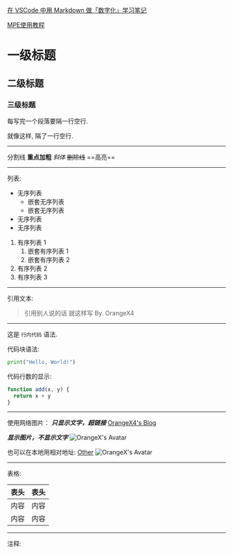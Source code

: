 [在 VSCode 中用 Markdown 做「数字化」学习笔记](https://orangex4.cool/post/notes-in-markdown/#类似-ultisnips-的自动补全)

[MPE使用教程](https://shd101wyy.github.io/markdown-preview-enhanced/#/zh-cn/file-imports?id=强制渲染为代码块)

# 一级标题

## 二级标题

### 三级标题

每写完一个段落要隔一行空行.

就像这样, 隔了一行空行.

---
分割线
**重点加粗**
*斜体*
~~删除线~~
==高亮==

---

列表:

* 无序列表
  * 嵌套无序列表
  * 嵌套无序列表
* 无序列表
* 无序列表

1. 有序列表 1
   1. 嵌套有序列表 1
   2. 嵌套有序列表 2
2. 有序列表 2
3. 有序列表 3

---

引用文本:

> 引用别人说的话
> 就这样写
> By. OrangeX4

---

这是 `行内代码` 语法.

代码块语法:

```python
print("Hello, World!")
```

代码行数的显示:
``` javascript {.line-numbers}
function add(x, y) {
  return x + y
}
```

---

使用网络图片：
***只显示文字，超链接***
[OrangeX4's Blog](https://pic2.zhimg.com/80/v2-c35303b43639b37a18b8893e906d7435_720w.png)

***显示图片，不显示文字***
![OrangeX's Avatar](https://orangex4.cool/images/icons/profile.jpg)


也可以在本地用相对地址:
[Other](other.md)
![OrangeX's Avatar](images/profile.jpg)

---

表格:

| 表头 | 表头 |
| ---- | ---- |
| 内容 | 内容 |
| 内容 | 内容 |

---

注释:

<!-- 你看不见我 -->